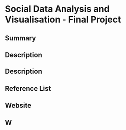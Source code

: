 # Social Data Analysis and Visualisation - Final Project

## Summary

## Description

## Description

## Reference List

## Website

## W